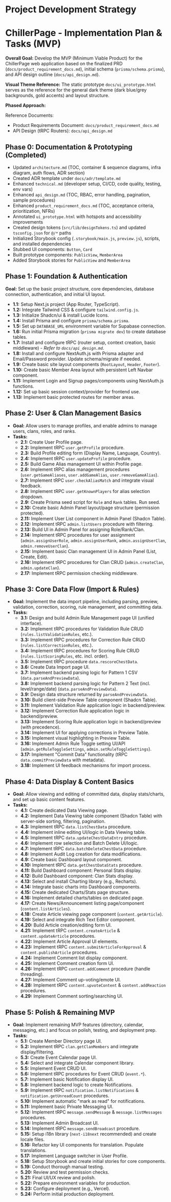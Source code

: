 # Project Development Strategy

# ChillerPage - Implementation Plan & Tasks (MVP)

**Overall Goal:** Develop the MVP (Minimum Viable Product) for the ChillerPage web application based on the finalized PRD (`docs/product_requirement_docs.md`), initial schema (`prisma/schema.prisma`), and API design outline (`docs/api_design.md`).

**Visual Theme Reference:** The static prototype `docs/ui_prototype.html` serves as the reference for the general dark theme (dark blue/grey backgrounds, gold accents) and layout structure.

**Phased Approach:**

Reference Documents:
*   Product Requirements Document: `docs/product_requirement_docs.md`
*   API Design (tRPC Routers): `docs/api_design.md`

## Phase 0: Documentation & Prototyping (Completed)

- Updated `architecture.md` (TOC, container & sequence diagrams, infra diagram, auth flows, ADR section)
- Created ADR template under `docs/adr/template.md`
- Enhanced `technical.md` (developer setup, CI/CD, code quality, testing, env vars)
- Enhanced `api_design.md` (TOC, RBAC, error handling, pagination, sample procedures)
- Enhanced `product_requirement_docs.md` (TOC, acceptance criteria, prioritization, NFRs)
- Annotated `ui_prototype.html` with hotspots and accessibility improvements
- Created design tokens (`src/lib/designTokens.ts`) and updated `tsconfig.json` for `@/*` paths
- Initialized Storybook config (`.storybook/main.js`, `preview.js`), scripts, and installed dependencies
- Stubbed UI components: `Button`, `Card`
- Built prototype components: `PublicView`, `MemberArea`
- Added Storybook stories for `PublicView` and `MemberArea`

## Phase 1: Foundation & Authentication

**Goal:** Set up the basic project structure, core dependencies, database connection, authentication, and initial UI layout.

*   **1.1:** Setup Next.js project (App Router, TypeScript).
*   **1.2:** Integrate Tailwind CSS & configure `tailwind.config.js`.
*   **1.3:** Initialize Shadcn/ui & install Lucide Icons.
*   **1.4:** Install Prisma and configure `prisma/schema.prisma`.
*   **1.5:** Set up `DATABASE_URL` environment variable for Supabase connection.
*   **1.6:** Run initial Prisma migration (`prisma migrate dev`) to create database tables.
*   **1.7:** Install and configure tRPC (router setup, context creation, basic middleware) - *Refer to `docs/api_design.md`*.
*   **1.8:** Install and configure NextAuth.js with Prisma adapter and Email/Password provider. Update schema/migrate if needed.
*   **1.9:** Create basic site layout components (`RootLayout`, `Header`, `Footer`).
*   **1.10:** Create basic Member Area layout with persistent Left Navbar component.
*   **1.11:** Implement Login and Signup pages/components using NextAuth.js functions.
*   **1.12:** Set up basic session context/provider for frontend use.
*   **1.13:** Implement basic protected routes for member areas.

## Phase 2: User & Clan Management Basics

*   **Goal:** Allow users to manage profiles, and enable admins to manage users, clans, roles, and ranks.
*   **Tasks:**
    *   **2.1:** Create User Profile page.
    *   **2.2:** Implement tRPC `user.getProfile` procedure.
    *   **2.3:** Build Profile editing form (Display Name, Language, Country).
    *   **2.4:** Implement tRPC `user.updateProfile` procedure.
    *   **2.5:** Build Game Alias management UI within Profile page.
    *   **2.6:** Implement tRPC alias management procedures (`user.getGameAliases`, `user.addGameAlias`, `user.removeGameAlias`).
    *   **2.7:** Implement tRPC `user.checkAliasMatch` and integrate visual feedback.
    *   **2.8:** Implement tRPC `user.getKnownPlayers` for alias selection dropdown.
    *   **2.9:** Create Prisma seed script for `Role` and `Rank` tables. Run seed.
    *   **2.10:** Create basic Admin Panel layout/page structure (permission protected).
    *   **2.11:** Implement User List component in Admin Panel (Shadcn Table).
    *   **2.12:** Implement tRPC `admin.listUsers` procedure with filtering.
    *   **2.13:** Build UI in Admin Panel for assigning Role/Rank/Clan.
    *   **2.14:** Implement tRPC procedures for user assignment (`admin.assignUserRole`, `admin.assignUserRank`, `admin.assignUserClan`, `admin.removeUserClan`).
    *   **2.15:** Implement basic Clan management UI in Admin Panel (List, Create, Edit).
    *   **2.16:** Implement tRPC procedures for Clan CRUD (`admin.createClan`, `admin.updateClan`).
    *   **2.17:** Implement tRPC permission checking middleware.

## Phase 3: Core Data Flow (Import & Rules)

*   **Goal:** Implement the data import pipeline, including parsing, preview, validation, correction, scoring, rule management, and committing data.
*   **Tasks:**
    *   **3.1:** Design and build Admin Rule Management page UI (unified interface).
    *   **3.2:** Implement tRPC procedures for Validation Rule CRUD (`rules.listValidationRules`, etc.).
    *   **3.3:** Implement tRPC procedures for Correction Rule CRUD (`rules.listCorrectionRules`, etc.).
    *   **3.4:** Implement tRPC procedures for Scoring Rule CRUD (`rules.listScoringRules`, etc. incl. order).
    *   **3.5:** Implement tRPC procedure `data.rescoreChestData`.
    *   **3.6:** Create Data Import page UI.
    *   **3.7:** Implement backend parsing logic for Pattern 1 CSV (`data.parseAndPreviewData`).
    *   **3.8:** Implement backend parsing logic for Pattern 2 Text (incl. level/range/date) (`data.parseAndPreviewData`).
    *   **3.9:** Design data structure returned by `parseAndPreviewData`.
    *   **3.10:** Build client-side Preview Table component (Shadcn Table).
    *   **3.11:** Implement Validation Rule application logic in backend/preview.
    *   **3.12:** Implement Correction Rule application logic in backend/preview.
    *   **3.13:** Implement Scoring Rule application logic in backend/preview (with precedence).
    *   **3.14:** Implement UI for applying corrections in Preview Table.
    *   **3.15:** Implement visual highlighting in Preview Table.
    *   **3.16:** Implement Admin Rule Toggle setting UI/API (`admin.getRuleToggleSettings`, `admin.setRuleToggleSettings`).
    *   **3.17:** Implement "Commit Data" functionality (tRPC `data.commitPreviewData` with metadata).
    *   **3.18:** Implement UI feedback mechanisms for import process.

## Phase 4: Data Display & Content Basics

*   **Goal:** Allow viewing and editing of committed data, display stats/charts, and set up basic content features.
*   **Tasks:**
    *   **4.1:** Create dedicated Data Viewing page.
    *   **4.2:** Implement Data Viewing table component (Shadcn Table) with server-side sorting, filtering, pagination.
    *   **4.3:** Implement tRPC `data.listChestData` procedure.
    *   **4.4:** Implement inline editing UI/logic in Data Viewing table.
    *   **4.5:** Implement tRPC `data.updateChestDataEntry` procedure.
    *   **4.6:** Implement row selection and Batch Delete UI/logic.
    *   **4.7:** Implement tRPC `data.batchDeleteChestData` procedure.
    *   **4.8:** Implement Audit Log creation for data modifications.
    *   **4.9:** Create basic Dashboard layout component.
    *   **4.10:** Implement tRPC `data.getChestDataStats` procedure.
    *   **4.11:** Build Dashboard component: Personal Stats display.
    *   **4.12:** Build Dashboard component: Clan Stats display.
    *   **4.13:** Select and install Charting library (e.g., Recharts).
    *   **4.14:** Integrate basic charts into Dashboard components.
    *   **4.15:** Create dedicated Charts/Stats page structure.
    *   **4.16:** Implement detailed charts/tables on dedicated page.
    *   **4.17:** Create News/Announcement listing page/component (`content.listArticles`).
    *   **4.18:** Create Article viewing page component (`content.getArticle`).
    *   **4.19:** Select and integrate Rich Text Editor component.
    *   **4.20:** Build Article creation/editing form UI.
    *   **4.21:** Implement tRPC `content.createArticle` & `content.updateArticle` procedures.
    *   **4.22:** Implement Article Approval UI elements.
    *   **4.23:** Implement tRPC `content.submitArticleForApproval` & `content.publishArticle` procedures.
    *   **4.24:** Implement Comment list display component.
    *   **4.25:** Implement Comment creation form UI.
    *   **4.26:** Implement tRPC `content.addComment` procedure (handle threading).
    *   **4.27:** Implement Comment up-voting/emote UI.
    *   **4.28:** Implement tRPC `content.upvoteContent` & `content.addReaction` procedures.
    *   **4.29:** Implement Comment sorting/searching UI.

## Phase 5: Polish & Remaining MVP

*   **Goal:** Implement remaining MVP features (directory, calendar, messaging, etc.) and focus on polish, testing, and deployment prep.
*   **Tasks:**
    *   **5.1:** Create Member Directory page UI.
    *   **5.2:** Implement tRPC `clan.getClanMembers` and integrate display/filtering.
    *   **5.3:** Create Event Calendar page UI.
    *   **5.4:** Select and integrate Calendar component library.
    *   **5.5:** Implement Event CRUD UI.
    *   **5.6:** Implement tRPC procedures for Event CRUD (`event.*`).
    *   **5.7:** Implement basic Notification display UI.
    *   **5.8:** Implement backend logic to create Notifications.
    *   **5.9:** Implement tRPC `notification.listNotifications` & `notification.getUnreadCount` procedures.
    *   **5.10:** Implement automatic "mark as read" for notifications.
    *   **5.11:** Implement basic Private Messaging UI.
    *   **5.12:** Implement tRPC `message.sendMessage` & `message.listMessages` procedures.
    *   **5.13:** Implement Admin Broadcast UI.
    *   **5.14:** Implement tRPC `message.sendBroadcast` procedure.
    *   **5.15:** Setup i18n library (`next-i18next` recommended) and create locale files.
    *   **5.16:** Refactor key UI components for translation. Populate translations.
    *   **5.17:** Implement Language switcher in User Profile.
    *   **5.18:** Setup Storybook and create initial stories for core components.
    *   **5.19:** Conduct thorough manual testing.
    *   **5.20:** Review and test permission checks.
    *   **5.21:** Final UI/UX review and polish.
    *   **5.22:** Prepare environment variables for production.
    *   **5.23:** Configure deployment (e.g., Vercel).
    *   **5.24:** Perform initial production deployment.


